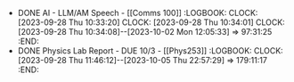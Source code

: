 - DONE AI - LLM/AM Speech - [[Comms 100]]
  :LOGBOOK:
  CLOCK: [2023-09-28 Thu 10:33:20]
  CLOCK: [2023-09-28 Thu 10:34:01]
  CLOCK: [2023-09-28 Thu 10:34:08]--[2023-10-02 Mon 12:05:33] =>  97:31:25
  :END:
- DONE Physics Lab Report - DUE 10/3 - [[Phys253]]
  :LOGBOOK:
  CLOCK: [2023-09-28 Thu 11:46:12]--[2023-10-05 Thu 22:57:29] =>  179:11:17
  :END: